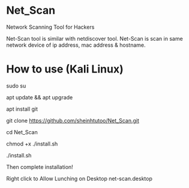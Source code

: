 # Net_Scan
Network Scanning Tool for Hackers

Net-Scan tool is similar with netdiscover tool. Net-Scan is scan in same network device of ip address, mac address & hostname.

# How to use (Kali Linux)

sudo su

apt update && apt upgrade

apt install git

git clone https://github.com/sheinhtutoo/Net_Scan.git

cd Net_Scan

chmod +x ./install.sh

./install.sh

Then complete installation!

Right click to Allow Lunching on Desktop net-scan.desktop
